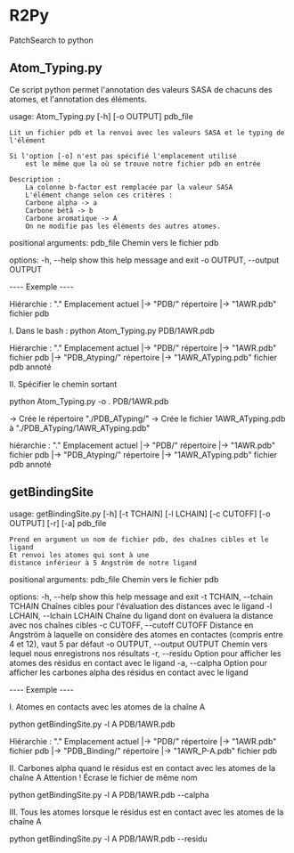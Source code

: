 # R2Py

PatchSearch to python

## Atom_Typing.py

Ce script python permet l'annotation des valeurs SASA de chacuns des atomes, et l'annotation des éléments.

usage: Atom_Typing.py [-h] [-o OUTPUT] pdb_file

    Lit un fichier pdb et la renvoi avec les valeurs SASA et le typing de l'élément

    Si l'option [-o] n'est pas spécifié l'emplacement utilisé
        est le même que la où se trouve notre fichier pdb en entrée

    Description :
        La colonne b-factor est remplacée par la valeur SASA
        L'élément change selon ces critères :
        Carbone alpha -> a
        Carbone bétâ -> b
        Carbone aromatique -> A
        On ne modifie pas les éléments des autres atomes.


positional arguments:
  pdb_file              Chemin vers le fichier pdb

options:
  -h, --help            show this help message and exit
  -o OUTPUT, --output OUTPUT


---- Exemple ----

Hiérarchie :
"." Emplacement actuel
|-> "PDB/" répertoire
  |-> "1AWR.pdb" fichier pdb

I.
Dans le bash :
python Atom_Typing.py PDB/1AWR.pdb

Hiérarchie :
"." Emplacement actuel
|-> "PDB/" répertoire
  |-> "1AWR.pdb" fichier pdb
  |-> "PDB_Atyping/" répertoire
    |-> "1AWR_ATyping.pdb" fichier pdb annoté


II. Spécifier le chemin sortant

python Atom_Typing.py -o . PDB/1AWR.pdb

-> Crée le répertoire "./PDB_ATyping/"
-> Crée le fichier 1AWR_ATyping.pdb à "./PDB_ATyping/1AWR_ATyping.pdb"

hiérarchie :
"." Emplacement actuel
|-> "PDB/" répertoire
  |-> "1AWR.pdb" fichier pdb
|-> "PDB_Atyping/" répertoire
|-> "1AWR_ATyping.pdb" fichier pdb annoté

## getBindingSite

usage: getBindingSite.py [-h] [-t TCHAIN] [-l LCHAIN] [-c CUTOFF] [-o OUTPUT] [-r] [-a] pdb_file

    Prend en argument un nom de fichier pdb, des chaînes cibles et le ligand
    Et renvoi les atomes qui sont à une
    distance inférieur à 5 Angström de notre ligand


positional arguments:
  pdb_file              Chemin vers le fichier pdb

options:
  -h, --help            show this help message and exit
  -t TCHAIN, --tchain TCHAIN
                        Chaînes cibles pour l'évaluation des distances avec le ligand
  -l LCHAIN, --lchain LCHAIN
                        Chaîne du ligand dont on évaluera la distance avec nos chaînes cibles
  -c CUTOFF, --cutoff CUTOFF
                        Distance en Angström à laquelle on considère des atomes en contactes (compris entre 4 et 12), vaut 5 par défaut
  -o OUTPUT, --output OUTPUT
                        Chemin vers lequel nous enregistrons nos résultats
  -r, --residu          Option pour afficher les atomes des résidus en contact avec le ligand
  -a, --calpha          Option pour afficher les carbones alpha des résidus en contact avec le ligand

---- Exemple ----

I. Atomes en contacts avec les atomes de la chaîne A

python getBindingSite.py -l A PDB/1AWR.pdb

Hiérarchie :
"." Emplacement actuel
|-> "PDB/" répertoire
  |-> "1AWR.pdb" fichier pdb
  |-> "PDB_Binding/" répertoire
    |-> "1AWR_P-A.pdb" fichier pdb

II. Carbones alpha quand le résidus est en contact avec les atomes de la chaîne A
Attention ! Écrase le fichier de même nom

python getBindingSite.py -l A PDB/1AWR.pdb --calpha

III. Tous les atomes lorsque le résidus est en contact avec les atomes de la chaîne A

python getBindingSite.py -l A PDB/1AWR.pdb --residu